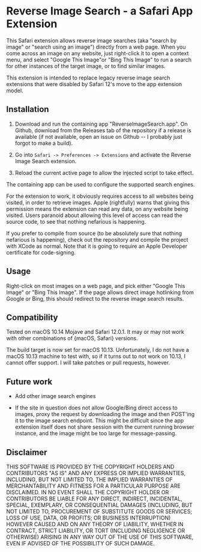# Reverse Image Search - a Safari App Extension

This Safari extension allows reverse image searches (aka "search by image" or "search using an image") directly from a web page.  When you come across an image on any website, just right-click it to open a context menu, and select "Google This Image"or "Bing This Image" to run a search for other instances of the target image, or to find similar images. 

This extension is intended to replace legacy reverse image search extensions that were disabled by Safari 12's move to the app extension model.

## Installation

1.  Download and run the containing app "ReverseImageSearch.app".  On Github, download from the Releases tab of the repository if a release is available (if not available, open an issue on Github -- I probably just forgot to make a build).   

2.  Go into `Safari -> Preferences -> Extensions` and activate the Reverse Image Search extension.  

3.  Reload the current active page to allow the injected script to take effect.

The containing app can be used to configure the supported search engines.

For the extension to work, it obviously requires access to all websites being visited, in order to retrieve images.  Apple (rightfully) warns that giving this permission means the extension can read any data, on any website being visited.  Users paranoid about allowing this level of access can read the source code, to see that nothing nefarious is happening.

If you prefer to compile from source (to be absolutely sure that nothing nefarious is happening), check out the repository and compile the project with XCode as normal.  Note that it is going to require an Apple Developer certificate for code-signing.

## Usage

Right-click on most images on a web page, and pick either "Google This Image" or "Bing This Image".  If the page allows direct image hotlinking from Google or Bing, this should redirect to the reverse image search results.

## Compatibility

Tested on macOS 10.14 Mojave and Safari 12.0.1.  It may or may not work with other combinations of {macOS, Safari} versions.

The build target is now set for macOS 10.13.  Unfortunately, I do not have a macOS 10.13 machine to test with, so if it turns out to not work on 10.13, I cannot offer support.  I will take patches or pull requests, however.

## Future work

* Add other image search engines

* If the site in question does not allow Google/Bing direct access to images, proxy the request by downloading the image and then POST'ing it to the image search endpoint.  This might be difficult since the app extension itself does not share session with the current running browser instance, and the image might be too large for message-passing. 


## Disclaimer

THIS SOFTWARE IS PROVIDED BY THE COPYRIGHT HOLDERS AND CONTRIBUTORS "AS IS" AND ANY EXPRESS OR IMPLIED WARRANTIES, INCLUDING, BUT NOT LIMITED TO, THE IMPLIED WARRANTIES OF MERCHANTABILITY AND FITNESS FOR A PARTICULAR PURPOSE ARE DISCLAIMED. IN NO EVENT SHALL THE COPYRIGHT HOLDER OR CONTRIBUTORS BE LIABLE FOR ANY DIRECT, INDIRECT, INCIDENTAL, SPECIAL, EXEMPLARY, OR CONSEQUENTIAL DAMAGES (INCLUDING, BUT NOT LIMITED TO, PROCUREMENT OF SUBSTITUTE GOODS OR SERVICES; LOSS OF USE, DATA, OR PROFITS; OR BUSINESS INTERRUPTION) HOWEVER CAUSED AND ON ANY THEORY OF LIABILITY, WHETHER IN CONTRACT, STRICT LIABILITY, OR TORT (INCLUDING NEGLIGENCE OR OTHERWISE) ARISING IN ANY WAY OUT OF THE USE OF THIS SOFTWARE, EVEN IF ADVISED OF THE POSSIBILITY OF SUCH DAMAGE.
